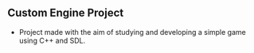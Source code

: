Custom Engine Project
--
- Project made with the aim of studying and developing a simple game using C++ and SDL.
